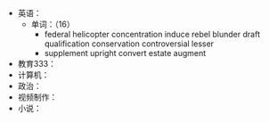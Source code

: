 - 英语：
	- 单词：（16）
		- federal
		  helicopter
		  concentration
		  induce
		  rebel
		  blunder
		  draft
		  qualification
		  conservation
		  controversial
		  lesser
		- supplement
		  upright
		  convert
		  estate
		  augment
- 教育333：
- 计算机：
- 政治：
- 视频制作：
- 小说：